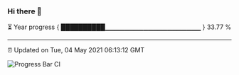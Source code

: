 ### Hi there 👋

⏳ Year progress { ██████████▁▁▁▁▁▁▁▁▁▁▁▁▁▁▁▁▁▁▁▁ } 33.77 %

---

⏰ Updated on Tue, 04 May 2021 06:13:12 GMT

![Progress Bar CI](https://github.com/liununu/liununu/workflows/Progress%20Bar%20CI/badge.svg)
